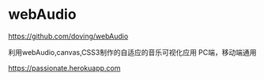 webAudio
========
https://github.com/doving/webAudio

利用webAudio,canvas,CSS3制作的自适应的音乐可视化应用
PC端，移动端通用

https://passionate.herokuapp.com

